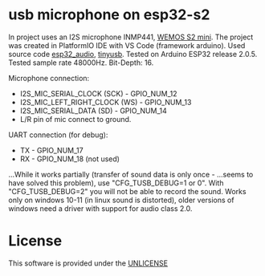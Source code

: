 # usb microphone on esp32-s2

  In project uses an  I2S microphone INMP441, <a href="https://www.wemos.cc/en/latest/s2/s2_mini.html" rel="nofollow">WEMOS S2 mini</a>.
  The project was created in  PlatformIO IDE with VS Code (framework arduino).
  Used source code <a href="https://github.com/atomic14/esp32_audio" rel="nofollow">esp32_audio</a>, <a href="https://github.com/hathach/tinyusb"    rel="nofollow">tinyusb</a>.
  Tested on Arduino ESP32 release 2.0.5.  
  Tested sample rate 48000Hz.
  Bit-Depth: 16.
  
  Microphone connection: 
  - I2S_MIC_SERIAL_CLOCK      (SCK)   -   GPIO_NUM_12
  - I2S_MIC_LEFT_RIGHT_CLOCK  (WS)    -   GPIO_NUM_13
  - I2S_MIC_SERIAL_DATA       (SD)    -   GPIO_NUM_14
  - L/R pin of mic connect to ground.
  
  UART connection (for debug):
  - TX   -   GPIO_NUM_17
  - RX   -   GPIO_NUM_18  (not used)
  
  
  ...While it works partially (transfer of sound data is only once - ...seems to have solved this problem), use "CFG_TUSB_DEBUG=1 or 0".
  With "CFG_TUSB_DEBUG=2" you will not be able to record the sound.
  Works only on windows 10-11 (in linux sound is distorted), older versions of windows need a driver with support for audio class 2.0.


# License

  This software is provided under the  <a href="http://unlicense.org/" rel="nofollow">UNLICENSE</a>

